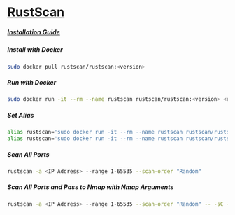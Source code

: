 # [RustScan](https://github.com/RustScan/RustScan)

##### [Installation Guide](https://github.com/RustScan/RustScan/wiki/Installation-Guide)

##### Install with Docker
```bash
sudo docker pull rustscan/rustscan:<version>
```

##### Run with Docker
```bash
sudo docker run -it --rm --name rustscan rustscan/rustscan:<version> <rustscan arguments here> <ip address to scan>
```

##### Set Alias
```bash
alias rustscan='sudo docker run -it --rm --name rustscan rustscan/rustscan:<version>'
alias rustscan='sudo docker run -it --rm --name rustscan rustscan/rustscan:2.0.1'
```

##### Scan All Ports
```bash
rustscan -a <IP Address> --range 1-65535 --scan-order "Random"
```

##### Scan All Ports and Pass to Nmap with Nmap Arguments
```bash
rustscan -a <IP Address> --range 1-65535 --scan-order "Random" -- -sC -A
```